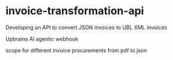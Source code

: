 # invoice-transformation-api
Developing an API to convert JSON invoices to UBL XML invoices

Upbrains AI agentic webhook

scope for different invoice procurements from pdf to json
